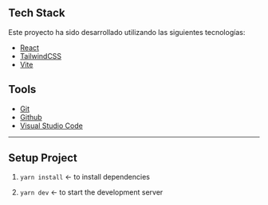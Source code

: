 ## Tech Stack

Este proyecto ha sido desarrollado utilizando las siguientes tecnologías:

* [React](https://reactjs.org/)
* [TailwindCSS](https://tailwindcss.com/)
* [Vite](https://vitejs.dev/)

## Tools

* [Git](https://git-scm.com/)
* [Github](https://github.com/JimmyLoloy98)
* [Visual Studio Code](https://code.visualstudio.com/)

---

## Setup Project

1. `yarn install` <- to install dependencies

2. `yarn dev` <- to start the development server